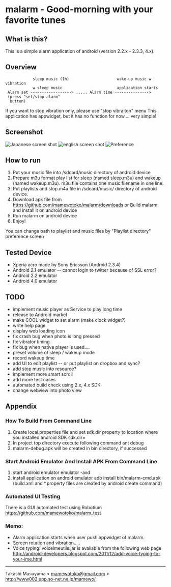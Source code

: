 # malarm - Good-morning with your favorite tunes
## What is this?

This is a simple alarm application of android (version 2.2.x - 2.3.3, 4.x).

## Overview
                sleep music (1h)                     wake-up music w vibration
                w sleep music                        application starts
     Alarm set ------------------> ..... Alarm time --------------->
     (press "set/stop alarm"
      button)

 If you want to stop vibration only, please use "stop vibraiton" menu
 This application has appwidget, but it has no function for now.... very simple!

## Screenshot
![Japanese screen shot](https://github.com/mamewotoko/malarm/raw/master/doc/alarm_ja.png)
![english screen shot](https://github.com/mamewotoko/malarm/raw/master/doc/alarm_en.png)
![Preference](https://github.com/mamewotoko/malarm/raw/master/doc/malarm_pref.png)

## How to run
1. Put your music file into /sdcard/music directory of android device
2. Prepare m3u format play list for sleep (named sleep.m3u) and wakeup (named wakeup.m3u).
m3u file contains one music filename in one line.
3. Put playlists and stop.m4a file in /sdcard/music/ directory of android device.
4. Download apk file from 
https://github.com/mamewotoko/malarm/downloads
or Build malarm and install it on android device
5. Run malarm on android device
6. Enjoy!

You can change path to playlist and music files by "Playlist directory" preference screen

## Tested Device
- Xperia acro made by Sony Ericsson (Android 2.3.4)
- Android 2.1 emulator
-- cannot login to twitter because of SSL error?
- Android 2.2 emulator
- Android 4.0 emulator

## TODO
- implement music player as Service to play long time
- release to Android market
- make COOL widget to set alarm (make clock widget?)
- write help page
- display web loading icon
- fix crash bug when photo is long pressed
- fix vibrator timing
- fix bug when native player is used....
- preset volume of sleep / wakeup mode
- record wakeup time
- add UI to edit playlist
-- or put playlist on dropbox and sync?
- add stop music into resource?
- implement more smart scroll
- add more test cases
- automated build check using 2.x, 4.x SDK
- change webview into photo view

## Appendix
### How To Build From Command Line
1. Create local.properties file and set sdk.dir property to location where you installed android SDK
    sdk.dir=<path to android SDK>
2. In project top directory execute following command
    ant debug
3. malarm-debug.apk will be created in bin directory, if successed

### Start Android Emulator And Install APK From Command Line
1. start android emulator
    emulator -avd <avdname>
2. install application on android emulator
    adb install bin/malarm-cmd.apk
(build.xml and *.property files are created by android create command)

### Automated UI Testing
There is a GUI automated test using Robotium
https://github.com/mamewotoko/malarm_test

### Memo:
- Alarm application starts when user push appwidget of malarm.
- Screen rotation and vibration.....
- Voice typing: voiceimeutils.jar is available from the following web page
http://android-developers.blogspot.com/2011/12/add-voice-typing-to-your-ime.html
----
Takashi Masuyama < mamewotoko@gmail.com >  
http://www002.upp.so-net.ne.jp/mamewo/
